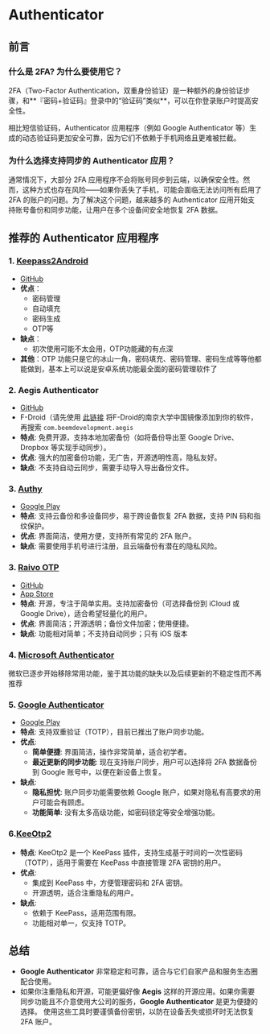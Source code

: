 # **Authenticator**

## 前言

### 什么是 2FA? 为什么要使用它？

2FA（Two-Factor Authentication，双重身份验证）是一种额外的身份验证步骤，和**『密码+验证码』登录中的“验证码”类似**，可以在你登录账户时提高安全性。

相比短信验证码，Authenticator 应用程序（例如 Google Authenticator 等）生成的动态验证码更加安全可靠，因为它们不依赖于手机网络且更难被拦截。

### 为什么选择支持同步的 Authenticator 应用？

通常情况下，大部分 2FA 应用程序不会将账号同步到云端，以确保安全性。然而，这种方式也存在风险——如果你丢失了手机，可能会面临无法访问所有启用了 2FA 的账户的问题。为了解决这个问题，越来越多的 Authenticator 应用开始支持账号备份和同步功能，让用户在多个设备间安全地恢复 2FA 数据。

## 推荐的 Authenticator 应用程序

### 1. [Keepass2Android](https://github.com/PhilippC/keepass2android)

- [GitHub](https://github.com/PhilippC/keepass2android)
- **优点**：
  - 密码管理
  - 自动填充
  - 密码生成
  - OTP等
- **缺点**：
  - 初次使用可能不太会用，OTP功能藏的有点深
- **其他**：OTP 功能只是它的冰山一角，密码填充、密码管理、密码生成等等他都能做到，基本上可以说是安卓系统功能最全面的密码管理软件了

### 2. Aegis Authenticator

- [GitHub](https://github.com/beemdevelopment/Aegis)
- F-Droid（请先使用 [此链接](https://mirror.nju.edu.cn/fdroid/repo/?fingerprint=43238D512C1E5EB2D6569F4A3AFBF5523418B82E0A3ED1552770ABB9A9C9CCAB) 将F-Droid的南京大学中国镜像添加到你的软件，再搜索 `com.beemdevelopment.aegis`
- **特点**: 免费开源，支持本地加密备份（如将备份导出至 Google Drive、Dropbox 等实现手动同步）。
- **优点**: 强大的加密备份功能，无广告，开源透明性高，隐私友好。
- **缺点**: 不支持自动云同步，需要手动导入导出备份文件。

### 3. [Authy](https://play.google.com/store/apps/details?id=com.authy.authy&hl=zh&gl=US)

- [Google Play](https://play.google.com/store/apps/details?id=com.authy.authy)
- **特点**: 支持云备份和多设备同步，易于跨设备恢复 2FA 数据，支持 PIN 码和指纹保护。
- **优点**: 界面简洁，使用方便，支持所有常见的 2FA 账户。
- **缺点**: 需要使用手机号进行注册，且云端备份有潜在的隐私风险。

### 3. [Raivo OTP](https://github.com/raivo-otp/)

- [GitHub](https://github.com/raivo-otp/raivo-otp-android)
- [App Store](https://apps.apple.com/us/app/raivo-authenticator/id1459042137)
- **特点**: 开源，专注于简单实用。支持加密备份（可选择备份到 iCloud 或 Google Drive），适合希望轻量化的用户。
- **优点**: 界面简洁；开源透明；备份文件加密；使用便捷。
- **缺点**: 功能相对简单；不支持自动同步；只有 iOS 版本

### 4. [Microsoft Authenticator](https://play.google.com/store/apps/details?id=com.azure.authenticator)

微软已逐步开始移除常用功能，鉴于其功能的缺失以及后续更新的不稳定性而不再推荐

### 5. [Google Authenticator](https://play.google.com/store/apps/details?id=com.google.android.apps.authenticator2)

- [Google Play](https://play.google.com/store/apps/details?id=com.google.android.apps.authenticator2)
- **特点**: 支持双重验证（TOTP），目前已推出了账户同步功能。
- **优点**:
  - **简单便捷**: 界面简洁，操作非常简单，适合初学者。
  - **最近更新的同步功能**: 现在支持账户同步，用户可以选择将 2FA 数据备份到 Google 账号中，以便在新设备上恢复。
- **缺点**:
  - **隐私担忧**: 账户同步功能需要依赖 Google 账户，如果对隐私有高要求的用户可能会有顾虑。
  - **功能简单**: 没有太多高级功能，如密码锁定等安全增强功能。

### 6.[KeeOtp2](https://github.com/tiuub/KeeOtp2)

- **特点**: KeeOtp2 是一个 KeePass 插件，支持生成基于时间的一次性密码（TOTP），适用于需要在 KeePass 中直接管理 2FA 密钥的用户。
- **优点**:
  - 集成到 KeePass 中，方便管理密码和 2FA 密钥。
  - 开源透明，适合注重隐私的用户。
- **缺点**:
  - 依赖于 KeePass，适用范围有限。
  - 功能相对单一，仅支持 TOTP。

## 总结

- **Google Authenticator** 非常稳定和可靠，适合与它们自家产品和服务生态圈配合使用。
- 如果你注重隐私和开源，可能更偏好像 **Aegis** 这样的开源应用。如果你需要同步功能且不介意使用大公司的服务，**Google Authenticator** 是更为便捷的选择。
  使用这些工具时要谨慎备份密钥，以防在设备丢失或损坏时无法恢复 2FA 账户。
